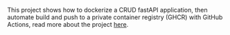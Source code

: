 This project shows how to dockerize a CRUD fastAPI application, then automate build and push to a private container registry (GHCR) with GitHub Actions, read more about the project [here](https://keneojiteli.hashnode.dev/dockerizing-a-fastapi-crud-app-automating-builds-and-pushes-with-github-actions).
